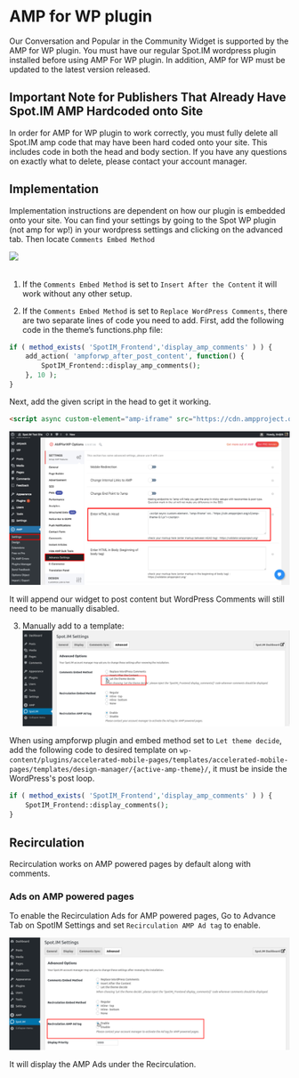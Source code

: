 
# AMP for WP plugin
Our Conversation and Popular in the Community Widget is supported by the AMP for WP plugin. You must have our regular Spot.IM wordpress plugin installed before using AMP For WP plugin. In addition, AMP for WP must be updated to the latest version released. 

## Important Note for Publishers That Already Have Spot.IM AMP Hardcoded onto Site
In order for AMP for WP plugin to work correctly, you must fully  delete all Spot.IM amp code that may have been hard coded onto your site. This includes code in both the head and body section. If you have any questions on exactly what to delete, please contact your account manager.

## Implementation
Implementation instructions are dependent on how our plugin is embedded onto your site. You can find your settings by going to the Spot WP plugin (not amp for wp!) in your wordpress settings and clicking on the advanced tab. Then locate `Comments Embed Method`

<img src="https://images.spot.im/image/upload/q_70,fl_lossy,dpr_3,c_limit/v200/f6b677f230452b558c1df45d96905cb4">
<br><br>


1. If the `Comments Embed Method` is set to `Insert After the Content` it will work without any other setup.

2. If the `Comments Embed Method` is set to `Replace WordPress Comments`, there are two separate lines of code you need to add. First, add the following code in the theme’s functions.php file: 
```php
if ( method_exists( 'SpotIM_Frontend','display_amp_comments' ) ) {
    add_action( 'ampforwp_after_post_content', function() {
        SpotIM_Frontend::display_amp_comments();
    }, 10 );
}
```

Next, add the given script in the head to get it working.
```html
<script async custom-element="amp-iframe" src="https://cdn.ampproject.org/v0/amp-iframe-0.1.js"></script>
```

 ![here](amp-plugin-settings.png)

It will append our widget to post content but WordPress Comments will still need to be manually disabled.



3. Manually add to a template:
![here](../amp-plugin/spotim-let-them-decide.png)

When using ampforwp plugin and embed method set to `Let theme decide`, add the following code to desired template on `wp-content/plugins/accelerated-mobile-pages/templates/accelerated-mobile-pages/templates/design-manager/{active-amp-theme}/`, it must be inside the WordPress's  post loop.
```php
if ( method_exists( 'SpotIM_Frontend','display_amp_comments' ) ) {
    SpotIM_Frontend::display_comments();
}
```


## Recirculation

Recirculation works on AMP powered pages by default along with comments.


### Ads on AMP powered pages

To enable the Recirculation Ads for AMP powered pages, Go to Advance Tab on SpotIM Settings and set `Recirculation AMP Ad tag` to enable.

![RC Ads](../amp-plugin/rc-ads.png)

It will display the AMP Ads under the Recirculation.

